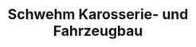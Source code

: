 ---
title: "Schwehm Karosserie- und Fahrzeugbau"
url: /kaiserslautern/schwehm-karosserie-und-fahrzeugbau/
shop: Autowerkstatt
---